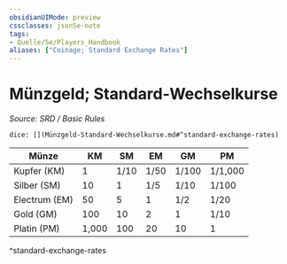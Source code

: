 ```yaml
---
obsidianUIMode: preview
cssclasses: json5e-note
tags:
- Quelle/5e/Players_Handbook
aliases: ["Coinage; Standard Exchange Rates"]
---
```

# Münzgeld; Standard-Wechselkurse
*Source: SRD / Basic Rules* 

`dice: [](Münzgeld-Standard-Wechselkurse.md#^standard-exchange-rates)`

| Münze         | KM    | SM   | EM   | GM    | PM      |
| ------------- | ----- | ---- | ---- | ----- | ------- |
| Kupfer (KM)   | 1     | 1/10 | 1/50 | 1/100 | 1/1,000 |
| Silber (SM)   | 10    | 1    | 1/5  | 1/10  | 1/100   |
| Electrum (EM) | 50    | 5    | 1    | 1/2   | 1/20    |
| Gold (GM)     | 100   | 10   | 2    | 1     | 1/10    |
| Platin (PM)   | 1,000 | 100  | 20   | 10    | 1       |
^standard-exchange-rates